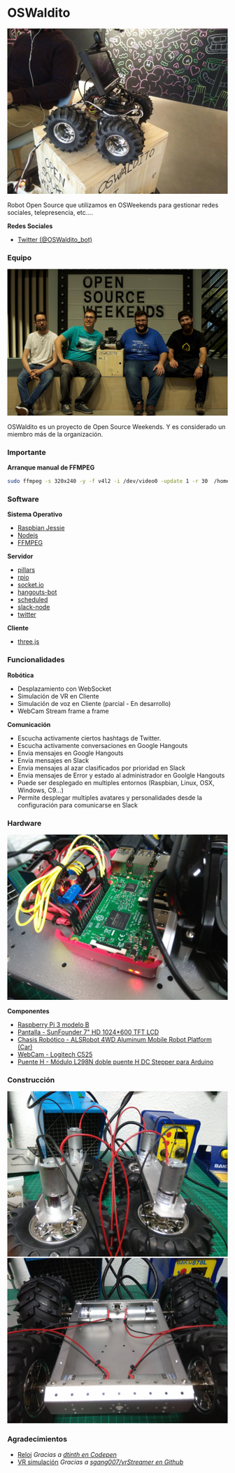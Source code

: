 # OSWaldito
![oswaldito-front](images/oswaldito-front.jpg)

Robot Open Source que utilizamos en OSWeekends para gestionar redes sociales, telepresencia, etc....

**Redes Sociales**
- [Twitter (@OSWaldito_bot)](https://twitter.com/oswalditobot)

### Equipo
![oswaldito-team](images/osweekends-team.jpg)

OSWaldito es un proyecto de Open Source Weekends. Y es considerado un miembro más de la organización.

### Importante

**Arranque manual de FFMPEG**

```bash
sudo ffmpeg -s 320x240 -y -f v4l2 -i /dev/video0 -update 1 -r 30  /home/pi/Desktop/OSWaldito/public/cam.jpg
```


### Software

**Sistema Operativo**
- [Raspbian Jessie](https://www.raspberrypi.org/blog/raspbian-jessie-is-here/)
- [Nodejs](https://nodejs.org/)
- [FFMPEG](https://www.ffmpeg.org/)

**Servidor**
- [pillars](https://www.npmjs.com/package/pillars)
- [rpio](https://www.npmjs.com/package/rpio)
- [socket.io](https://www.npmjs.com/package/socket.io)
- [hangouts-bot](https://www.npmjs.com/package/hangouts-bot)
- [scheduled](https://www.npmjs.com/package/scheduled)
- [slack-node](https://www.npmjs.com/package/slack-node)
- [twitter](https://www.npmjs.com/package/twitter)


**Cliente**
- [three.js](https://threejs.org/)

### Funcionalidades

**Robótica**
- Desplazamiento con WebSocket
- Simulación de VR en Cliente
- Simulación de voz en Cliente (parcial - En desarrollo)
- WebCam Stream frame a frame

**Comunicación**
- Escucha activamente ciertos hashtags de Twitter.
- Escucha activamente conversaciones en Google Hangouts
- Envia mensajes en Google Hangouts
- Envia mensajes en Slack
- Envia mensajes al azar clasificados por prioridad en Slack
- Envia mensajes de Error y estado al administrador en Goolgle Hangouts
- Puede ser desplegado en multiples entornos (Raspbian, Linux, OSX, Windows, C9...)
- Permite desplegar multiples avatares y personalidades desde la configuración para comunicarse en Slack

### Hardware
![hardware](images/hardware.jpg)

**Componentes**
- [Raspberry Pi 3 modelo B](https://www.amazon.es/dp/B01CD5VC92)
- [Pantalla - SunFounder 7" HD 1024*600 TFT LCD](https://www.amazon.es/gp/product/B012ZRYDYY)
- [Chasis Robótico - ALSRobot 4WD Aluminum Mobile Robot Platform (Car)](https://www.amazon.com/ALSRobot-Aluminum-Mobile-Robot-Platform/dp/B00ME4FI2U/ref=pd_sbs_21_4?_encoding=UTF8&pd_rd_i=B00ME4FI2U&pd_rd_r=HDKE8MN2G3KJDYD8DKWG&pd_rd_w=w3u5s&pd_rd_wg=Sk1We&psc=1&refRID=HDKE8MN2G3KJDYD8DKWG)
- [WebCam - Logitech C525](https://www.amazon.es/Logitech-C525-Webcam-Micr%C3%B3fono-Negro/dp/B0050FBISI/ref=sr_1_5?s=computers&ie=UTF8&qid=1479673606&sr=1-5&keywords=webcam+logitech)
- [Puente H - Módulo L298N doble puente H DC Stepper para Arduino](https://www.amazon.es/gp/product/B00HNHUYSG)

### Construcción

![chasis-1](images/chasis-1.jpg)
![chasis-2](images/chasis-2.jpg)

### Agradecimientos

- [Reloj](public/clock.html) *Gracias a [dtinth en Codepen](http://codepen.io/dtinth/pen/tDihg)*
- [VR simulación](public/vr.html) *Gracias a [sgang007/vrStreamer en Github](https://github.com/sgang007/vrStreamer)*
